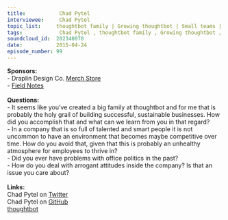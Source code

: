 ```yaml
--- 
title:           Chad Pytel 
interviewee:     Chad Pytel 
topic_list:     thoughtbot family | Growing thoughtbot | Small teams | Competitive environment | Avoiding hierarchy | Volunteering | Office politics | Arrogant attitudes | Unanimous hiring
tags:            Chad Pytel , thoughtbot family , Growing thoughtbot , Small teams , Competitive environment , Avoiding hierarchy , Volunteering , Office politics , Arrogant attitudes , Unanimous hiring
soundcloud_id:  202340070
date:           2015-04-24
episode_number: 99
---
```


<p class="show_notes_display"><b>Sponsors:<br></b>- Draplin Design Co. <a rel="nofollow" target="_blank" href="http://draplin.com/merch/">Merch Store</a><br>- <a rel="nofollow" target="_blank" href="http://fieldnotesbrand.com/">Field Notes</a><br><b><br>Questions:</b><br>- It seems like you’ve created a big family at thoughtbot and for me that is probably the holy grail of building successful, sustainable businesses. How did you accomplish that and what can we learn from you in that regard?<br>- In a company that is so full of talented and smart people it is not uncommon to have an environment that becomes maybe competitive over time. How do you avoid that, given that this is probably an unhealthy atmosphere for employees to thrive in?<br>- Did you ever have problems with office politics in the past?<br>- How do you deal with arrogant attitudes inside the company? Is that an issue you care about?<br><br><b>Links:</b><br>Chad Pytel on <a rel="nofollow" target="_blank" href="https://twitter.com/cpytel">Twitter</a><br>Chad Pytel on <a rel="nofollow" target="_blank" href="https://github.com/cpytel">GitHub</a><br><a rel="nofollow" target="_blank" href="https://thoughtbot.com/">thoughtbot</a><br></p>
